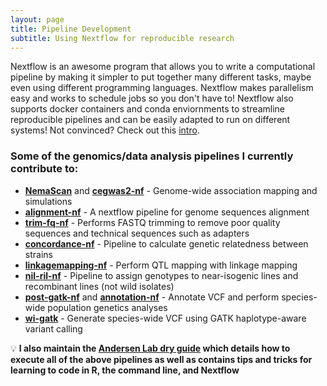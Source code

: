 ```yaml
---
layout: page
title: Pipeline Development
subtitle: Using Nextflow for reproducible research
---
```


Nextflow is an awesome program that allows you to write a computational pipeline by making it simpler to put together many different tasks, maybe even using different programming languages. Nextflow makes parallelism easy and works to schedule jobs so you don't have to! Nextflow also supports docker containers and conda enviornments to streamline reproducible pipelines and can be easily adapted to run on different systems! Not convinced? Check out this [intro](https://www.nextflow.io/).

### Some of the genomics/data analysis pipelines I currently contribute to:
* [**NemaScan**](https://github.com/AndersenLab/NemaScan) and [**cegwas2-nf**](https://github.com/AndersenLab/cegwas2-nf) - Genome-wide association mapping and simulations
* [**alignment-nf**](https://github.com/AndersenLab/alignment-nf) - A nextflow pipeline for genome sequences alignment
* [**trim-fq-nf**](https://github.com/AndersenLab/trim-fq-nf) - Performs FASTQ trimming to remove poor quality sequences and technical sequences such as adapters
* [**concordance-nf**](https://github.com/AndersenLab/concordance-nf) - Pipeline to calculate genetic relatedness between strains
* [**linkagemapping-nf**](https://github.com/AndersenLab/linkagemapping-nf) - Perform QTL mapping with linkage mapping
* [**nil-ril-nf**](https://github.com/AndersenLab/nil-ril-nf) - Pipeline to assign genotypes to near-isogenic lines and recombinant lines (not wild isolates)
* [**post-gatk-nf**](https://github.com/AndersenLab/post-gatk-nf) and [**annotation-nf**](https://github.com/AndersenLab/annotation-nf) - Annotate VCF and perform species-wide population genetics analyses
* [**wi-gatk**](https://github.com/AndersenLab/wi-gatk) - Generate species-wide VCF using GATK haplotype-aware variant calling

💡 **I also maintain the [Andersen Lab dry guide](http://andersenlab.org/dry-guide/latest/) which details how to execute all of the above pipelines as well as contains tips and tricks for learning to code in R, the command line, and Nextflow**